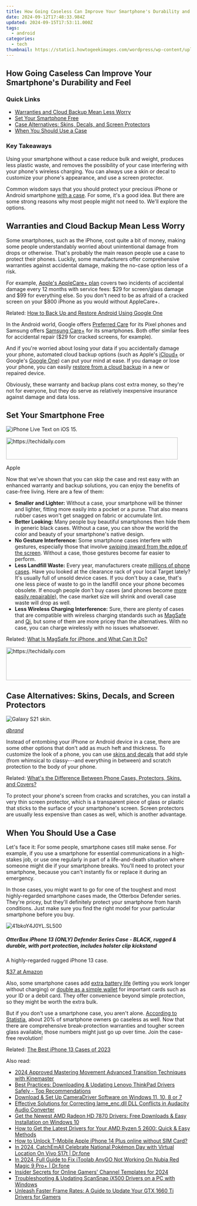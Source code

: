 ```yaml
---
title: How Going Caseless Can Improve Your Smartphone's Durability and Feel
date: 2024-09-12T17:48:33.984Z
updated: 2024-09-15T17:53:11.000Z
tags:
  - android
categories:
  - tech
thumbnail: https://static1.howtogeekimages.com/wordpress/wp-content/uploads/2021/12/iphone_nocase_hero_1200x675_2.jpg
---
```


## How Going Caseless Can Improve Your Smartphone's Durability and Feel

### Quick Links

* [Warranties and Cloud Backup Mean Less Worry](https://activate-lock.techidaily.com/in-2024-3-easy-methods-to-unlock-icloud-locked-apple-iphone-11-pro-maxipadipod-by-drfone-ios/)
* [Set Your Smartphone Free](https://snapchat-videos.techidaily.com/updated-in-2024-simplified-guide-crafting-and-altering-multisnap-stories/)
* [Case Alternatives: Skins, Decals, and Screen Protectors](https://tiktok-clips.techidaily.com/new-mastering-anime-aesthetics-in-viral-tiktoks-for-2024/)
* [When You Should Use a Case](https://vimeo-videos.techidaily.com/updated-in-2024-the-vimeo-story-a-hub-for-exclusive-film-content/)

### Key Takeaways

 Using your smartphone without a case reduce bulk and weight, produces less plastic waste, and removes the possibility of your case interfering with your phone's wireless charging. You can always use a skin or decal to customize your phone's appearance, and use a screen protector.

 Common wisdom says that you should protect your precious iPhone or Android smartphone [with a case](https://instagram-clips.techidaily.com/updated-ending-your-insta-saga-a-comprehensive-guide-to-deactivation/). For some, it's a good idea. But there are some strong reasons why most people might not need to. We'll explore the options.

##  Warranties and Cloud Backup Mean Less Worry

 Some smartphones, such as the iPhone, cost quite a bit of money, making some people understandably worried about unintentional damage from drops or otherwise. That's probably the main reason people use a case to protect their phones. Luckily, some manufacturers offer comprehensive warranties against accidental damage, making the no-case option less of a risk.

 For example, [Apple's AppleCare+ plan](https://www.apple.com/support/products/iphone/) covers two incidents of accidental damage every 12 months with service fees: $29 for screen/glass damage and $99 for everything else. So you don't need to be as afraid of a cracked screen on your $800 iPhone as you would without AppleCare+.

Related: [How to Back Up and Restore Android Using Google One](https://youtube-help.techidaily.com/in-2024-master-your-stream-utilizing-youtubes-av1-technology/) 

 In the Android world, Google offers [Preferred Care](https://store.google.com/us/magazine/preferred%5Fcare?hl=en-US) for its Pixel phones and Samsung offers [Samsung Care+](https://shop-links.co/link/?exclusive=1&publisher_slug=itechdaily19598&url=https%3A%2F%2Fwww.samsung.com%2Fus%2Fsupport%2Fsamsung-care-plus%2F) for its smartphones. Both offer similar fees for accidental repair ($29 for cracked screens, for example).

 And if you're worried about losing your data if you accidentally damage your phone, automated cloud backup options (such as Apple's [iCloud+](https://fox-http.techidaily.com/flawlessly-merged-the-linkage-of-instagram-and-tiktok/) or Google's [Google One](https://android-location-track.techidaily.com/two-ways-to-track-my-boyfriends-nokia-g42-5g-without-him-knowing-drfone-by-drfone-virtual-android/)) can put your mind at ease. If you damage or lose your phone, you can easily [restore from a cloud backup](https://youtube-help.techidaily.com/in-2024-master-your-stream-utilizing-youtubes-av1-technology/) in a new or repaired device.

 Obviously, these warranty and backup plans cost extra money, so they're not for everyone, but they do serve as relatively inexpensive insurance against damage and data loss.

##  Set Your Smartphone Free

![iPhone Live Text on iOS 15.](https://static1.howtogeekimages.com/wordpress/wp-content/uploads/2021/06/iphone_live_text.jpg) 

<!-- affiliate ads begin -->
<a href="https://aligracehair.sjv.io/c/5597632/2115950/19272" target="_top" id="2115950">
  <img src="//a.impactradius-go.com/display-ad/19272-2115950" border="0" alt="https://techidaily.com" width="468" height="60"/>
</a>
<img height="0" width="0" src="https://aligracehair.sjv.io/i/5597632/2115950/19272" style="position:absolute;visibility:hidden;" border="0" />
<!-- affiliate ads end -->

Apple

 Now that we've shown that you can skip the case and rest easy with an enhanced warranty and backup solutions, you can enjoy the benefits of case-free living. Here are a few of them:

* **Smaller and Lighter:** Without a case, your smartphone will be thinner and lighter, fitting more easily into a pocket or a purse. That also means rubber cases won't get snagged on fabric or accumulate lint.
* **Better Looking:** Many people buy beautiful smartphones then hide them in generic black cases. Without a case, you can show the world the color and beauty of your smartphone's native design.
* **No Gesture Interference:** Some smartphone cases interfere with gestures, especially those that involve [swiping inward from the edge of the screen](https://screen-activity-recording.techidaily.com/new-in-2024-gear-up-with-our-12-tycoon-titles-your-gaming-passport-to-success/). Without a case, those gestures become far easier to perform.
* **Less Landfill Waste:** Every year, manufacturers create [millions of phone cases](https://www.globenewswire.com/news-release/2019/07/31/1894829/0/en/5-11Bn-Mobile-Phone-Protective-Cases-Market-Report-2014-2019-2024.html). Have you looked at the clearance rack of your local Target lately? It's usually full of unsold device cases. If you don't buy a case, that's one less piece of waste to go in the landfill once your phone becomes obsolete. If enough people don't buy cases (and phones become [more easily repairable](https://hardware-tips.techidaily.com/gamers-lucky-day-top-discounted-powerhouse-laptops-of-2024-revealed/)), the case market size will shrink and overall case waste will drop as well.
* **Less Wireless Charging Interference:** Sure, there are plenty of cases that are compatible with wireless charging standards such as [MagSafe](https://techno-recovery.techidaily.com/mastering-regional-adjustments-how-to-update-regions-on-your-iphone/) and [Qi](https://smart-video-creator.techidaily.com/updated-2024-approved-mac-users-download-vllo-and-find-alternative-solutions/), but some of them are more pricey than the alternatives. With no case, you can charge wirelessly with no issues whatsoever.

Related: [What Is MagSafe for iPhone, and What Can It Do?](https://techno-recovery.techidaily.com/mastering-regional-adjustments-how-to-update-regions-on-your-iphone/) 

<!-- affiliate ads begin -->
<a href="https://unicoeye.pxf.io/c/5597632/2134494/18498" target="_top" id="2134494">
  <img src="//a.impactradius-go.com/display-ad/18498-2134494" border="0" alt="https://techidaily.com" width="721" height="90"/>
</a>
<img height="0" width="0" src="https://unicoeye.pxf.io/i/5597632/2134494/18498" style="position:absolute;visibility:hidden;" border="0" />
<!-- affiliate ads end -->

##  Case Alternatives: Skins, Decals, and Screen Protectors

![Galaxy S21 skin.](https://static1.howtogeekimages.com/wordpress/wp-content/uploads/2021/12/Mahogany-Galaxy-S21-Skins.jpg) 

_[dbrand](https://dbrand.com/shop/samsung-galaxy-s21-skins)_

 Instead of entombing your iPhone or Android device in a case, there are some other options that don't add as much heft and thickness. To customize the look of a phone, you can use [skins and decals](https://instagram-clips.techidaily.com/updated-ending-your-insta-saga-a-comprehensive-guide-to-deactivation/) that add style (from whimsical to classy---and everything in between) and scratch protection to the body of your phone.

Related: [What's the Difference Between Phone Cases, Protectors, Skins, and Covers?](https://instagram-clips.techidaily.com/updated-ending-your-insta-saga-a-comprehensive-guide-to-deactivation/) 

 To protect your phone's screen from cracks and scratches, you can install a very thin screen protector, which is a transparent piece of glass or plastic that sticks to the surface of your smartphone's screen. Screen protectors are usually less expensive than cases as well, which is another advantage.

##  When You Should Use a Case

 Let's face it: For some people, smartphone cases still make sense. For example, if you use a smartphone for essential communications in a high-stakes job, or use one regularly in part of a life-and-death situation where someone might die if your smartphone breaks. You'll need to protect your smartphone, because you can't instantly fix or replace it during an emergency.

 In those cases, you might want to go for one of the toughest and most highly-regarded smartphone cases made, the Otterbox Defender series. They're pricey, but they'll definitely protect your smartphone from harsh conditions. Just make sure you find the right model for your particular smartphone before you buy.

![41bkoY4J0YL._SL500_](https://static1.howtogeekimages.com/wordpress/wp-content/uploads/2023/06/41bkoy4j0yl-_sl500_.jpg) 

#####  OtterBox iPhone 13 (ONLY) Defender Series Case - BLACK, rugged & durable, with port protection, includes holster clip kickstand

A highly-regarded rugged iPhone 13 case.

[$37 at Amazon](https://www.amazon.com/OTTERBOX-DEFENDER-SCREENLESS-Case-iPhone/dp/B09D5PD2PR) 

 Also, some smartphone cases add [extra battery life](https://screen-activity-recording.techidaily.com/your-guide-to-cost-free-android-screenshots/) (letting you work longer without charging) or [double as a simple wallet](https://tiktok-video-recordings.techidaily.com/2024-approved-bringing-anime-characters-to-life-jujutsu-kaisen-for-tiktok/) for important cards such as your ID or a debit card. They offer convenience beyond simple protection, so they might be worth the extra bulk.

 But if you don't use a smartphone case, you aren't alone. [According to Statistia](https://www.statista.com/statistics/368627/us-protective-case-usage-among-smartphone-owners/), about 20% of smartphone owners go caseless as well. Now that there are comprehensive break-protection warranties and tougher screen glass available, those numbers might just go up over time. Join the case-free revolution!

Related: [The Best iPhone 13 Cases of 2023](https://tiktok-video-recordings.techidaily.com/2024-approved-bringing-anime-characters-to-life-jujutsu-kaisen-for-tiktok/)

<ins class="adsbygoogle"
     style="display:block"
     data-ad-format="autorelaxed"
     data-ad-client="ca-pub-7571918770474297"
     data-ad-slot="1223367746"></ins>

<ins class="adsbygoogle"
     style="display:block"
     data-ad-client="ca-pub-7571918770474297"
     data-ad-slot="8358498916"
     data-ad-format="auto"
     data-full-width-responsive="true"></ins>

<span class="atpl-alsoreadstyle">Also read:</span>
<div><ul>
<li><a href="https://article-files.techidaily.com/2024-approved-mastering-movement-advanced-transition-techniques-with-kinemaster/"><u>2024 Approved Mastering Movement Advanced Transition Techniques with Kinemaster</u></a></li>
<li><a href="https://win-dash.techidaily.com/best-practices-downloading-and-updating-lenovo-thinkpad-drivers-safely-top-recommendations/"><u>Best Practices: Downloading & Updating Lenovo ThinkPad Drivers Safely - Top Recommendations</u></a></li>
<li><a href="https://hardware-help.techidaily.com/download-and-set-up-cameradriver-software-on-windows-11-10-8-or-7/"><u>Download & Set Up CameraDriver Software on Windows 11, 10, 8 or 7</u></a></li>
<li><a href="https://tech-recovery.techidaily.com/effective-solutions-for-correcting-lameencdll-dll-conflicts-in-audacity-audio-converter/"><u>Effective Solutions for Correcting lame_enc.dll DLL Conflicts in Audacity Audio Converter</u></a></li>
<li><a href="https://hardware-help.techidaily.com/get-the-newest-amd-radeon-hd-7870-drivers-free-downloads-and-easy-installation-on-windows-10/"><u>Get the Newest AMD Radeon HD 7870 Drivers: Free Downloads & Easy Installation on Windows 10</u></a></li>
<li><a href="https://hardware-help.techidaily.com/how-to-get-the-latest-drivers-for-your-amd-ryzen-5-2600-quick-and-easy-methods/"><u>How to Get the Latest Drivers for Your AMD Ryzen 5 2600: Quick & Easy Methods</u></a></li>
<li><a href="https://sim-unlock.techidaily.com/how-to-unlock-t-mobile-apple-iphone-14-plus-online-without-sim-card-by-drfone-ios/"><u>How to Unlock T-Mobile Apple iPhone 14 Plus online without SIM Card?</u></a></li>
<li><a href="https://change-location.techidaily.com/in-2024-catchemall-celebrate-national-pokemon-day-with-virtual-location-on-vivo-s17t-drfone-by-drfone-virtual-android/"><u>In 2024, CatchEmAll Celebrate National Pokémon Day with Virtual Location On Vivo S17t | Dr.fone</u></a></li>
<li><a href="https://review-topics.techidaily.com/in-2024-full-guide-to-fix-itoolab-anygo-not-working-on-nubia-red-magic-9-proplus-drfone-by-drfone-virtual-android/"><u>In 2024, Full Guide to Fix iToolab AnyGO Not Working On Nubia Red Magic 9 Pro+ | Dr.fone</u></a></li>
<li><a href="https://youtube-web.techidaily.com/er-secrets-for-online-gamers-channel-templates-for-2024/"><u>Insider Secrets for Online Gamers' Channel Templates for 2024</u></a></li>
<li><a href="https://hardware-help.techidaily.com/troubleshooting-and-updating-scansnap-ix500-drivers-on-a-pc-with-windows/"><u>Troubleshooting & Updating ScanSnap iX500 Drivers on a PC with Windows</u></a></li>
<li><a href="https://hardware-help.techidaily.com/unleash-faster-frame-rates-a-guide-to-update-your-gtx-1660-ti-drivers-for-gamers/"><u>Unleash Faster Frame Rates: A Guide to Update Your GTX 1660 Ti Drivers for Gamers</u></a></li>
</ul></div>

